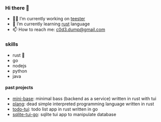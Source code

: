 ### Hi there 👋

- 🧑‍🏭 I’m currently working on [teester](https://github.com/c0d3-dump/teester)
- 🌱 I’m currently learning [rust](https://www.rust-lang.org) language
- 📫 How to reach me: c0d3.dump@gmail.com

### skills
- rust 🦀
- go
- nodejs
- python
- java

#### past projects

- [mini-base](https://github.com/c0d3-dump/mini-base): minimal bass (backend as a service) written in rust with tui
- [plang](https://github.com/c0d3-dump/plang): dead simple interpreted programming language written in rust 
- [todo-tui](https://github.com/c0d3-dump/todo-tui): todo list app in rust written in go 
- [sqlite-tui-go](https://github.com/c0d3-dump/sqlite-tui-go): sqlite tui app to manipulate database
